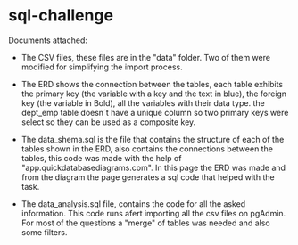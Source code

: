 # sql-challenge

Documents attached: 
 - The CSV files, these files are in the "data" folder. Two of them were modified for simplifying the import process. 

 - The ERD shows the connection between the tables, each table exhibits the primary key (the variable with a key and the text in blue), the foreign key (the variable in Bold), all the variables with their data type. 
the dept_emp table doesn´t have a unique column so two primary keys were select so they can be used as a composite key. 

 - The data_shema.sql is the file that contains the structure of each of the tables shown in the ERD, also contains the connections between the tables, this code was made with the help of "app.quickdatabasediagrams.com". In this page the ERD was made and from the diagram the page generates a sql code that helped with the task.

 - The data_analysis.sql file, contains the code for all the asked information. This code runs afert importing all the csv files on pgAdmin. For most of the questions a "merge" of tables was needed and also some filters. 
